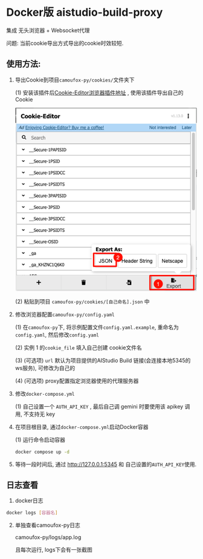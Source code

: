 # Docker版 aistudio-build-proxy
集成 无头浏览器 + Websocket代理

问题: 当前cookie导出方式导出的cookie时效较短.

## 使用方法:
1. 导出Cookie到项目`camoufox-py/cookies/`文件夹下

    (1) 安装该插件后[Cookie-Editor浏览器插件地址](https://chromewebstore.google.com/detail/cookie-editor/hlkenndednhfkekhgcdicdfddnkalmdm)
    , 使用该插件导出自己的Cookie

    ![cookie-editor](/img/Cookie_Editor.png)
    
    (2) 粘贴到项目 `camoufox-py/cookies/[自己命名].json` 中

2. 修改浏览器配置`camoufox-py/config.yaml`

    (1) 在`camoufox-py`下, 将示例配置文件`config.yaml.example`, 重命名为 `config.yaml`, 然后修改`config.yaml`

    (2) 实例 1 的`cookie_file` 填入自己创建 cookie文件名

    (3) (可选项) `url` 默认为项目提供的AIStudio Build 链接(会连接本地5345的ws服务), 可修改为自己的

    (4) (可选项) proxy配置指定浏览器使用的代理服务器

3. 修改`docker-compose.yml`
    
    (1) 自己设置一个 `AUTH_API_KEY` , 最后自己调 gemini 时要使用该 apikey 调用, 不支持无 key
4. 在项目根目录, 通过`docker-compose.yml`启动Docker容器

    (1) 运行命令启动容器
    ```bash
    docker compose up -d
    ```

5. 等待一段时间后, 通过 http://127.0.0.1:5345 和 自己设置的`AUTH_API_KEY`使用.

## 日志查看
1. docker日志
```bash
docker logs [容器名]
```
2. 单独查看camoufox-py日志

    camoufox-py/logs/app.log

    且每次运行, logs下会有一张截图

